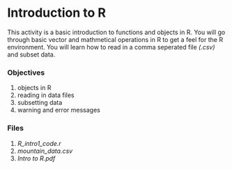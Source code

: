 # Introduction to R
This activity is a basic introduction to functions and objects in R. You will go through basic vector and mathmetical operations in R to get a feel for the R environment. You will learn how to read in a comma seperated file _(.csv)_ and subset data. 

### Objectives
1. objects in R
2. reading in data files
3. subsetting data  
4. warning and error messages

### Files

1. _R_intro1_code.r_
2. _mountain_data.csv_
3. _Intro to R.pdf_
 
    
